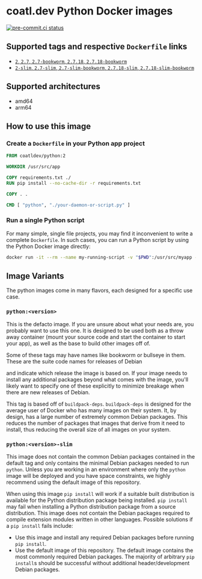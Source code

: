 # coatl.dev Python Docker images

[![pre-commit.ci status](https://results.pre-commit.ci/badge/github/coatl-dev/docker-python/coatl.svg)](https://results.pre-commit.ci/latest/github/coatl-dev/docker-python/coatl)

## Supported tags and respective `Dockerfile` links

- [`2`, `2.7`, `2.7-bookworm`, `2.7.18`, `2.7.18-bookworm`]
- [`2-slim`, `2.7-slim`, `2.7-slim-bookworm`, `2.7.18-slim`, `2.7.18-slim-bookworm`]

## Supported architectures

- amd64
- arm64

## How to use this image

### Create a `Dockerfile` in your Python app project

```dockerfile
FROM coatldev/python:2

WORKDIR /usr/src/app

COPY requirements.txt ./
RUN pip install --no-cache-dir -r requirements.txt

COPY . .

CMD [ "python", "./your-daemon-or-script.py" ]
```

### Run a single Python script

For many simple, single file projects, you may find it inconvenient to write a
complete `Dockerfile`. In such cases, you can run a Python script by using the
Python Docker image directly:

```sh
docker run -it --rm --name my-running-script -v "$PWD":/usr/src/myapp -w /usr/src/myapp coatldev/python:2 python your-daemon-or-script.py
```

## Image Variants

The python images come in many flavors, each designed for a specific use case.

### `python:<version>`

This is the defacto image. If you are unsure about what your needs are, you
probably want to use this one. It is designed to be used both as a throw away
container (mount your source code and start the container to start your app), as
well as the base to build other images off of.

Some of these tags may have names like bookworm or bullseye in them. These are
the suite code names for releases of Debian⁠

and indicate which release the image is based on. If your image needs to install
any additional packages beyond what comes with the image, you'll likely want to
specify one of these explicitly to minimize breakage when there are new releases
of Debian.

This tag is based off of `buildpack-deps`. `buildpack-deps` is designed for the
average user of Docker who has many images on their system. It, by design, has a
large number of extremely common Debian packages. This reduces the number of
packages that images that derive from it need to install, thus reducing the
overall size of all images on your system.

### `python:<version>-slim`

This image does not contain the common Debian packages contained in the default
tag and only contains the minimal Debian packages needed to run `python`. Unless
you are working in an environment where only the `python` image will be deployed
and you have space constraints, we highly recommend using the default image of
this repository.

When using this image `pip install` will work if a suitable built distribution
is available for the Python distribution package being installed. `pip install`
may fail when installing a Python distribution package from a source
distribution. This image does not contain the Debian packages required to
compile extension modules written in other languages. Possible solutions if a
`pip install` fails include:

- Use this image and install any required Debian packages before running
  `pip install`.
- Use the default image of this repository. The default image contains the most
  commonly required Debian packages. The majority of arbitrary `pip install`s
  should be successful without additional header/development Debian packages.

<!-- Links -->
[`2`, `2.7`, `2.7-bookworm`, `2.7.18`, `2.7.18-bookworm`]: https://github.com/coatl-dev/docker-python/blob/coatl/2.7/bookworm/Dockerfile
[`2-slim`, `2.7-slim`, `2.7-slim-bookworm`, `2.7.18-slim`, `2.7.18-slim-bookworm`]: https://github.com/coatl-dev/docker-python/blob/coatl/2.7/slim-bookworm/Dockerfile